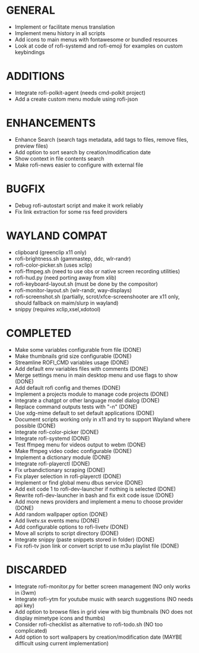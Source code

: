 # GENERAL
- Implement or facilitate menus translation
- Implement menu history in all scripts
- Add icons to main menus with fontawesome or bundled resources
- Look at code of rofi-systemd and rofi-emoji for examples on custom keybindings

# ADDITIONS
- Integrate rofi-polkit-agent (needs cmd-polkit project)
- Add a create custom menu module using rofi-json

# ENHANCEMENTS
- Enhance Search (search tags metadata, add tags to files, remove files, preview files)
- Add option to sort search by creation/modification date
- Show context in file contents search
- Make rofi-news easier to configure with external file

# BUGFIX
- Debug rofi-autostart script and make it work reliably
- Fix link extraction for some rss feed providers

# WAYLAND COMPAT
- clipboard (greenclip x11 only)
- rofi-brightness.sh (gammastep, ddc, wlr-randr)
- rofi-color-picker.sh (uses xclip)
- rofi-ffmpeg.sh (need to use obs or native screen recording utilities)
- rofi-hud.py (need porting away from xlib)
- rofi-keyboard-layout.sh (must be done by the compositor)
- rofi-monitor-layout.sh (wlr-randr, way-displays)
- rofi-screenshot.sh (partially, scrot/xfce-screenshooter are x11 only, should fallback on maim/slurp in wayland)
- snippy (requires xclip,xsel,xdotool)

# COMPLETED
- Make some variables configurable from file (DONE)
- Make thumbnails grid size configurable (DONE)
- Streamline ROFI_CMD variables usage (DONE)
- Add default env variables files with comments (DONE)
- Merge settings menu in main desktop menu and use flags to show (DONE)
- Add default rofi config and themes (DONE)
- Implement a projects module to manage code projects (DONE)
- Integrate a chatgpt or other language model dialog (DONE)
- Replace command outputs tests with "-n" (DONE)
- Use xdg-mime default to set default applications (DONE)
- Document scripts working only in x11 and try to support Wayland where possible (DONE)
- Integrate rofi-color-picker (DONE)
- Integrate rofi-systemd (DONE)
- Test ffmpeg menu for videos output to webm (DONE)
- Make ffmpeg video codec configurable (DONE)
- Implement a dictionary module (DONE)
- Integrate rofi-playerctl (DONE)
- Fix urbandictionary scraping (DONE)
- Fix player selection in rofi-playerctl (DONE)
- Implement or find global menu dbus service (DONE)
- Add exit code 1 to rofi-dev-launcher if nothing is selected (DONE)
- Rewrite rofi-dev-launcher in bash and fix exit code issue (DONE)
- Add more news providers and implement a menu to choose provider (DONE)
- Add random wallpaper option (DONE)
- Add livetv.sx events menu (DONE)
- Add configurable options to rofi-livetv (DONE)
- Move all scripts to script directory (DONE)
- Integrate snippy (paste snippets stored in folder) (DONE)
- Fix rofi-tv json link or convert script to use m3u playlist file (DONE)

# DISCARDED
- Integrate rofi-monitor.py for better screen management (NO only works in i3wm)
- Integrate rofi-ytm for youtube music with search suggestions (NO needs api key)
- Add option to browse files in grid view with big thumbnails (NO does not display mimetype icons and thumbs)
- Consider rofi-checklist as alternative to rofi-todo.sh (NO too complicated)
- Add option to sort wallpapers by creation/modification date (MAYBE difficult using current implementation)

